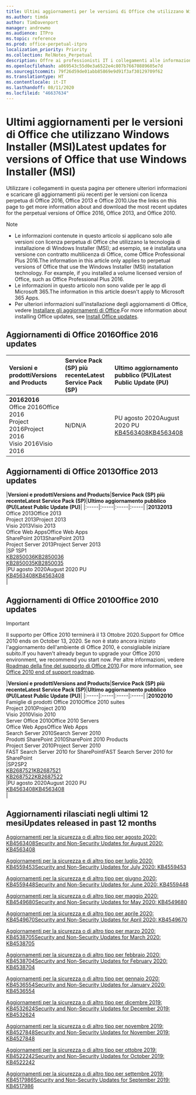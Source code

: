 ```yaml
---
title: Ultimi aggiornamenti per le versioni di Office che utilizzano Windows Installer (MSI)
ms.author: timda
author: TimDavenport
manager: andrewmo
ms.audience: ITPro
ms.topic: reference
ms.prod: office-perpetual-itpro
localization_priority: Priority
ms.collection: RelNotes_Perpetual
description: Offre ai professionisti IT i collegamenti alle informazioni sugli aggiornamenti più recenti delle versioni con licenza perpetua di Office 2016, Office 2013 e Office 2010
ms.openlocfilehash: a869543c55d0e3a6522e4c807b76670889605e7d
ms.sourcegitcommit: 79f26d59de01abb85869e9d91f3af30129709f62
ms.translationtype: HT
ms.contentlocale: it-IT
ms.lasthandoff: 08/11/2020
ms.locfileid: "46637634"
---
```

# <a name="latest-updates-for-versions-of-office-that-use-windows-installer-msi"></a><span data-ttu-id="e858a-103">Ultimi aggiornamenti per le versioni di Office che utilizzano Windows Installer (MSI)</span><span class="sxs-lookup"><span data-stu-id="e858a-103">Latest updates for versions of Office that use Windows Installer (MSI)</span></span>

<span data-ttu-id="e858a-104">Utilizzare i collegamenti in questa pagina per ottenere ulteriori informazioni e scaricare gli aggiornamenti più recenti per le versioni con licenza perpetua di Office 2016, Office 2013 e Office 2010.</span><span class="sxs-lookup"><span data-stu-id="e858a-104">Use the links on this page to get more information about and download the most recent updates for the perpetual versions of Office 2016, Office 2013, and Office 2010.</span></span>
  
 
> [!NOTE]
> - <span data-ttu-id="e858a-p101">Le informazioni contenute in questo articolo si applicano solo alle versioni con licenza perpetua di Office che utilizzano la tecnologia di installazione di Windows Installer (MSI); ad esempio, se è installata una versione con contratto multilicenza di Office, come Office Professional Plus 2016.</span><span class="sxs-lookup"><span data-stu-id="e858a-p101">The information in this article only applies to perpetual versions of Office that use the Windows Installer (MSI) installation technology. For example, if you installed a volume licensed version of Office, such as Office Professional Plus 2016.</span></span>
> - <span data-ttu-id="e858a-107">Le informazioni in questo articolo non sono valide per le app di Microsoft 365.</span><span class="sxs-lookup"><span data-stu-id="e858a-107">The information in this article doesn't apply to Microsoft 365 Apps.</span></span>
> - <span data-ttu-id="e858a-108">Per ulteriori informazioni sull'installazione degli aggiornamenti di Office, vedere [Installare gli aggiornamenti di Office](https://support.office.com/article/2ab296f3-7f03-43a2-8e50-46de917611c5).</span><span class="sxs-lookup"><span data-stu-id="e858a-108">For more information about installing Office updates, see [Install Office updates](https://support.office.com/article/2ab296f3-7f03-43a2-8e50-46de917611c5).</span></span> 


## <a name="office-2016-updates"></a><span data-ttu-id="e858a-109">Aggiornamenti di Office 2016</span><span class="sxs-lookup"><span data-stu-id="e858a-109">Office 2016 updates</span></span>

|<span data-ttu-id="e858a-110">**Versioni e prodotti**</span><span class="sxs-lookup"><span data-stu-id="e858a-110">**Versions and Products**</span></span>|<span data-ttu-id="e858a-111">**Service Pack (SP) più recente**</span><span class="sxs-lookup"><span data-stu-id="e858a-111">**Latest Service Pack (SP)**</span></span>|<span data-ttu-id="e858a-112">**Ultimo aggiornamento pubblico (PU)**</span><span class="sxs-lookup"><span data-stu-id="e858a-112">**Latest Public Update (PU)**</span></span>|
|:-----|:-----|:-----|
|<span data-ttu-id="e858a-113">**2016**</span><span class="sxs-lookup"><span data-stu-id="e858a-113">**2016**</span></span> <br/> <span data-ttu-id="e858a-114">Office 2016</span><span class="sxs-lookup"><span data-stu-id="e858a-114">Office 2016</span></span>  <br/> <span data-ttu-id="e858a-115">Project 2016</span><span class="sxs-lookup"><span data-stu-id="e858a-115">Project 2016</span></span>  <br/> <span data-ttu-id="e858a-116">Visio 2016</span><span class="sxs-lookup"><span data-stu-id="e858a-116">Visio 2016</span></span>  <br/> |<span data-ttu-id="e858a-117">N/D</span><span class="sxs-lookup"><span data-stu-id="e858a-117">N/A</span></span>  <br/> |<span data-ttu-id="e858a-118">PU agosto 2020</span><span class="sxs-lookup"><span data-stu-id="e858a-118">August 2020 PU</span></span>  <br/> [<span data-ttu-id="e858a-119">KB4563408</span><span class="sxs-lookup"><span data-stu-id="e858a-119">KB4563408</span></span>](https://support.microsoft.com/help/4563408) <br/> |
   
## <a name="office-2013-updates"></a><span data-ttu-id="e858a-120">Aggiornamenti di Office 2013</span><span class="sxs-lookup"><span data-stu-id="e858a-120">Office 2013 updates</span></span>

|<span data-ttu-id="e858a-121">**Versioni e prodotti**</span><span class="sxs-lookup"><span data-stu-id="e858a-121">**Versions and Products**</span></span>|<span data-ttu-id="e858a-122">**Service Pack (SP) più recente**</span><span class="sxs-lookup"><span data-stu-id="e858a-122">**Latest Service Pack (SP)**</span></span>|<span data-ttu-id="e858a-123">**Ultimo aggiornamento pubblico (PU)**</span><span class="sxs-lookup"><span data-stu-id="e858a-123">**Latest Public Update (PU)**</span></span>|
|:-----|:-----|:-----|:-----|
|<span data-ttu-id="e858a-124">**2013**</span><span class="sxs-lookup"><span data-stu-id="e858a-124">**2013**</span></span> <br/> <span data-ttu-id="e858a-125">Office 2013</span><span class="sxs-lookup"><span data-stu-id="e858a-125">Office 2013</span></span>  <br/> <span data-ttu-id="e858a-126">Project 2013</span><span class="sxs-lookup"><span data-stu-id="e858a-126">Project 2013</span></span>  <br/> <span data-ttu-id="e858a-127">Visio 2013</span><span class="sxs-lookup"><span data-stu-id="e858a-127">Visio 2013</span></span>  <br/> <span data-ttu-id="e858a-128">Office Web Apps</span><span class="sxs-lookup"><span data-stu-id="e858a-128">Office Web Apps</span></span>  <br/> <span data-ttu-id="e858a-129">SharePoint 2013</span><span class="sxs-lookup"><span data-stu-id="e858a-129">SharePoint 2013</span></span>  <br/> <span data-ttu-id="e858a-130">Project Server 2013</span><span class="sxs-lookup"><span data-stu-id="e858a-130">Project Server 2013</span></span>  <br/> |<span data-ttu-id="e858a-131">SP 1</span><span class="sxs-lookup"><span data-stu-id="e858a-131">SP1</span></span> <br/> [<span data-ttu-id="e858a-132">KB2850036</span><span class="sxs-lookup"><span data-stu-id="e858a-132">KB2850036</span></span>](https://support.microsoft.com/kb/2850036) <br/>[<span data-ttu-id="e858a-133">KB2850035</span><span class="sxs-lookup"><span data-stu-id="e858a-133">KB2850035</span></span>](https://support.microsoft.com/kb/2850035) <br/> |<span data-ttu-id="e858a-134">PU agosto 2020</span><span class="sxs-lookup"><span data-stu-id="e858a-134">August 2020 PU</span></span>  <br/> [<span data-ttu-id="e858a-135">KB4563408</span><span class="sxs-lookup"><span data-stu-id="e858a-135">KB4563408</span></span>](https://support.microsoft.com/help/4563408) <br/> |
   
## <a name="office-2010-updates"></a><span data-ttu-id="e858a-136">Aggiornamenti di Office 2010</span><span class="sxs-lookup"><span data-stu-id="e858a-136">Office 2010 updates</span></span>
> [!IMPORTANT]
> <span data-ttu-id="e858a-137">Il supporto per Office 2010 terminerà il 13 Ottobre 2020.</span><span class="sxs-lookup"><span data-stu-id="e858a-137">Support for Office 2010 ends on October 13, 2020.</span></span> <span data-ttu-id="e858a-138">Se non è stato ancora iniziato l'aggiornamento dell'ambiente di Office 2010, è consigliabile iniziare subito.</span><span class="sxs-lookup"><span data-stu-id="e858a-138">If you haven't already begun to upgrade your Office 2010 environment, we recommend you start now.</span></span> <span data-ttu-id="e858a-139">Per altre informazioni, vedere [Roadmap della fine del supporto di Office 2010](https://docs.microsoft.com/DeployOffice/office-2010-end-support-roadmap).</span><span class="sxs-lookup"><span data-stu-id="e858a-139">For more information, see [Office 2010 end of support roadmap](https://docs.microsoft.com/DeployOffice/office-2010-end-support-roadmap).</span></span> 

|<span data-ttu-id="e858a-140">**Versioni e prodotti**</span><span class="sxs-lookup"><span data-stu-id="e858a-140">**Versions and Products**</span></span>|<span data-ttu-id="e858a-141">**Service Pack (SP) più recente**</span><span class="sxs-lookup"><span data-stu-id="e858a-141">**Latest Service Pack (SP)**</span></span>|<span data-ttu-id="e858a-142">**Ultimo aggiornamento pubblico (PU)**</span><span class="sxs-lookup"><span data-stu-id="e858a-142">**Latest Public Update (PU)**</span></span>|
|:-----|:-----|:-----|:-----|
|<span data-ttu-id="e858a-143">**2010**</span><span class="sxs-lookup"><span data-stu-id="e858a-143">**2010**</span></span> <br/> <span data-ttu-id="e858a-144">Famiglie di prodotti Office 2010</span><span class="sxs-lookup"><span data-stu-id="e858a-144">Office 2010 suites</span></span>  <br/> <span data-ttu-id="e858a-145">Project 2010</span><span class="sxs-lookup"><span data-stu-id="e858a-145">Project 2010</span></span>  <br/> <span data-ttu-id="e858a-146">Visio 2010</span><span class="sxs-lookup"><span data-stu-id="e858a-146">Visio 2010</span></span>  <br/> <span data-ttu-id="e858a-147">Server Office 2010</span><span class="sxs-lookup"><span data-stu-id="e858a-147">Office 2010 Servers</span></span>  <br/> <span data-ttu-id="e858a-148">Office Web Apps</span><span class="sxs-lookup"><span data-stu-id="e858a-148">Office Web Apps</span></span>  <br/> <span data-ttu-id="e858a-149">Search Server 2010</span><span class="sxs-lookup"><span data-stu-id="e858a-149">Search Server 2010</span></span>  <br/> <span data-ttu-id="e858a-150">Prodotti SharePoint 2010</span><span class="sxs-lookup"><span data-stu-id="e858a-150">SharePoint 2010 Products</span></span>  <br/> <span data-ttu-id="e858a-151">Project Server 2010</span><span class="sxs-lookup"><span data-stu-id="e858a-151">Project Server 2010</span></span>  <br/> <span data-ttu-id="e858a-152">FAST Search Server 2010 for SharePoint</span><span class="sxs-lookup"><span data-stu-id="e858a-152">FAST Search Server 2010 for SharePoint</span></span>  <br/> |<span data-ttu-id="e858a-153">SP2</span><span class="sxs-lookup"><span data-stu-id="e858a-153">SP2</span></span> <br/>[<span data-ttu-id="e858a-154">KB2687521</span><span class="sxs-lookup"><span data-stu-id="e858a-154">KB2687521</span></span>](https://support.microsoft.com/kb/2687521) <br/> [<span data-ttu-id="e858a-155">KB2687522</span><span class="sxs-lookup"><span data-stu-id="e858a-155">KB2687522</span></span>](https://support.microsoft.com/kb/2687522) <br/> |<span data-ttu-id="e858a-156">PU agosto 2020</span><span class="sxs-lookup"><span data-stu-id="e858a-156">August 2020 PU</span></span>  <br/> [<span data-ttu-id="e858a-157">KB4563408</span><span class="sxs-lookup"><span data-stu-id="e858a-157">KB4563408</span></span>](https://support.microsoft.com/help/4563408) <br/>|
   

   
## <a name="updates-released-in-past-12-months"></a><span data-ttu-id="e858a-158">Aggiornamenti rilasciati negli ultimi 12 mesi</span><span class="sxs-lookup"><span data-stu-id="e858a-158">Updates released in past 12 months</span></span>
[<span data-ttu-id="e858a-159">Aggiornamenti per la sicurezza o di altro tipo per agosto 2020: KB4563408</span><span class="sxs-lookup"><span data-stu-id="e858a-159">Security and Non-Security Updates for August 2020: KB4563408</span></span>](https://support.microsoft.com/help/4563408)

[<span data-ttu-id="e858a-160">Aggiornamenti per la sicurezza e di altro tipo per luglio 2020: KB4559453</span><span class="sxs-lookup"><span data-stu-id="e858a-160">Security and Non-Security Updates for July 2020: KB4559453</span></span>](https://support.microsoft.com/help/4559453)

[<span data-ttu-id="e858a-161">Aggiornamenti per la sicurezza e di altro tipo per giugno 2020: KB4559448</span><span class="sxs-lookup"><span data-stu-id="e858a-161">Security and Non-Security Updates for June 2020: KB4559448</span></span>](https://support.microsoft.com/help/4559448)

[<span data-ttu-id="e858a-162">Aggiornamenti per la sicurezza o di altro tipo per maggio 2020: KB4549680</span><span class="sxs-lookup"><span data-stu-id="e858a-162">Security and Non-Security Updates for May 2020: KB4549680</span></span>](https://support.microsoft.com/help/4549680)

[<span data-ttu-id="e858a-163">Aggiornamenti per la sicurezza e di altro tipo per aprile 2020: KB4549670</span><span class="sxs-lookup"><span data-stu-id="e858a-163">Security and Non-Security Updates for April 2020: KB4549670</span></span>](https://support.microsoft.com/help/4549670)

[<span data-ttu-id="e858a-164">Aggiornamenti per la sicurezza o di altro tipo per marzo 2020: KB4538705</span><span class="sxs-lookup"><span data-stu-id="e858a-164">Security and Non-Security Updates for March 2020: KB4538705</span></span>](https://support.microsoft.com/help/4538705)

[<span data-ttu-id="e858a-165">Aggiornamenti per la sicurezza o di altro tipo per febbraio 2020: KB4538704</span><span class="sxs-lookup"><span data-stu-id="e858a-165">Security and Non-Security Updates for February 2020: KB4538704</span></span>](https://support.microsoft.com/help/4538704)

[<span data-ttu-id="e858a-166">Aggiornamenti per la sicurezza o di altro tipo per gennaio 2020: KB4536554</span><span class="sxs-lookup"><span data-stu-id="e858a-166">Security and Non-Security Updates for January 2020: KB4536554</span></span>](https://support.microsoft.com/help/4536554)

[<span data-ttu-id="e858a-167">Aggiornamenti per la sicurezza o di altro tipo per dicembre 2019: KB4532624</span><span class="sxs-lookup"><span data-stu-id="e858a-167">Security and Non-Security Updates for December 2019: KB4532624</span></span>](https://support.microsoft.com/help/4532624)

[<span data-ttu-id="e858a-168">Aggiornamenti per la sicurezza o di altro tipo per novembre 2019: KB4527848</span><span class="sxs-lookup"><span data-stu-id="e858a-168">Security and Non-Security Updates for November 2019: KB4527848</span></span>](https://support.microsoft.com/help/4527848)

[<span data-ttu-id="e858a-169">Aggiornamenti per la sicurezza o di altro tipo per ottobre 2019: KB4522242</span><span class="sxs-lookup"><span data-stu-id="e858a-169">Security and Non-Security Updates for October 2019: KB4522242</span></span>](https://support.microsoft.com/help/4522242)

[<span data-ttu-id="e858a-170">Aggiornamenti per la sicurezza o di altro tipo per settembre 2019: KB4517986</span><span class="sxs-lookup"><span data-stu-id="e858a-170">Security and Non-Security Updates for September 2019: KB4517986</span></span>](https://support.microsoft.com/help/4517986 )



</br>